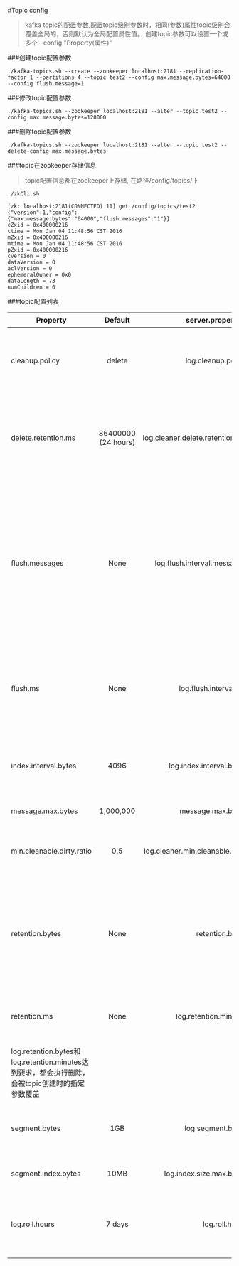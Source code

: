 #Topic config
> kafka topic的配置参数,配置topic级别参数时，相同(参数)属性topic级别会覆盖全局的，否则默认为全局配置属性值。
创建topic参数可以设置一个或多个--config "Property(属性)"

###创建topic配置参数
    
    ./kafka-topics.sh --create --zookeeper localhost:2181 --replication-factor 1 --partitions 4 --topic test2 --config max.message.bytes=64000 --config flush.message=1

###修改topic配置参数

    ./kafka-topics.sh --zookeeper localhost:2181 --alter --topic test2 --config max.message.bytes=128000
    
###删除topic配置参数

    ./kafka-topics.sh --zookeeper localhost:2181 --alter --topic test2 --delete-config max.message.bytes
    
###topic在zookeeper存储信息
> topic配置信息都在zookeeper上存储, 在路径/config/topics/下

    ./zkCli.sh
    
    [zk: localhost:2181(CONNECTED) 11] get /config/topics/test2
    {"version":1,"config":{"max.message.bytes":"64000","flush.messages":"1"}}
    cZxid = 0x400000216
    ctime = Mon Jan 04 11:48:56 CST 2016
    mZxid = 0x400000216
    mtime = Mon Jan 04 11:48:56 CST 2016
    pZxid = 0x400000216
    cversion = 0
    dataVersion = 0
    aclVersion = 0
    ephemeralOwner = 0x0
    dataLength = 73
    numChildren = 0
    
###topic配置列表

| Property | Default | server.properties | 说明 |
| -------- |:-------:| -----------------:| ----:|
| cleanup.policy | delete | log.cleanup.policy | 日志清理策略选择有：delete和compact主要针对过期数据的处理，或是日志文件达到限制的额度，会被 topic创建时的指定参数覆盖 |
| delete.retention.ms | 86400000 (24 hours) | log.cleaner.delete.retention.ms | 对于压缩的日志保留的最长时间，也是客户端消费消息的最长时间，同log.retention.minutes的区别在于一个控制未压缩数据，一个控制压缩后的数据。会被topic创建时的指定参数覆盖 |
| flush.messages | None | log.flush.interval.messages | log文件”sync”到磁盘之前累积的消息条数,因为磁盘IO操作是一个慢操作,但又是一个”数据可靠性"的必要手段,所以此参数的设置,需要在"数据可靠性"与"性能"之间做必要的权衡.如果此值过大,将会导致每次"fsync"的时间较长(IO阻塞),如果此值过小,将会导致"fsync"的次数较多,这也意味着整体的client请求有一定的延迟.物理server故障,将会导致没有fsync的消息丢失. |
| flush.ms | None | log.flush.interval.ms | 仅仅通过interval来控制消息的磁盘写入时机,是不足的.此参数用于控制"fsync"的时间间隔,如果消息量始终没有达到阀值,但是离上一次磁盘同步的时间间隔达到阀值,也将触发. |
| index.interval.bytes | 4096 | log.index.interval.bytes | 当执行一个fetch操作后，需要一定的空间来扫描最近的offset大小，设置越大，代表扫描速度越快，但是也更好内存，一般情况下不需要搭理这个参数 |
| message.max.bytes | 1,000,000 | message.max.bytes | 表示消息的最大大小，单位是字节 |
| min.cleanable.dirty.ratio | 0.5 | log.cleaner.min.cleanable.ratio | 日志清理的频率控制，越大意味着更高效的清理，同时会存在一些空间上的浪费，会被topic创建时的指定参数覆盖 |
| retention.bytes | None | retention.bytes | topic每个分区的最大文件大小，一个topic的大小限制 = 分区数*log.retention.bytes。-1没有大小限log.retention.bytes和log.retention.minutes任意一个达到要求，都会执行删除，会被topic创建时的指定参数覆盖 |
| retention.ms | None | log.retention.minutes | 数据存储的最大时间超过这个时间会根据log.cleanup.policy设置的策略处理数据，也就是消费端能够多久去消费数据
                                                log.retention.bytes和log.retention.minutes达到要求，都会执行删除，会被topic创建时的指定参数覆盖 |
| segment.bytes | 1GB | log.segment.bytes | topic的分区是以一堆segment文件存储的，这个控制每个segment的大小，会被topic创建时的指定参数覆盖 |
| segment.index.bytes | 10MB | log.index.size.max.bytes | 对于segment日志的索引文件大小限制，会被topic创建时的指定参数覆盖 |
| log.roll.hours | 7 days | log.roll.hours | 这个参数会在日志segment没有达到log.segment.bytes设置的大小，也会强制新建一个segment会被 topic创建时的指定参数覆盖 |